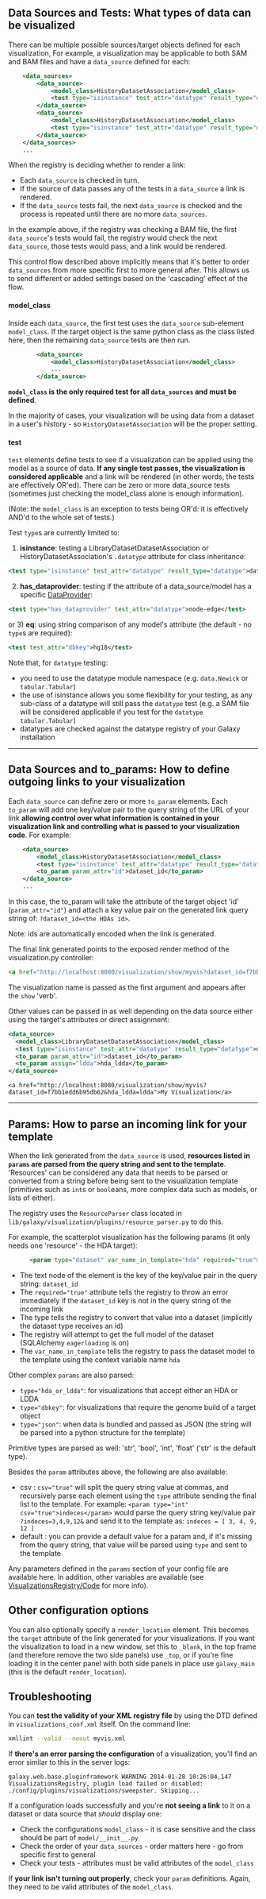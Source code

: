 ## Data Sources and Tests: What types of data can be visualized

There can be multiple possible sources/target objects defined for each visualization, For example, a visualization may
be applicable to both SAM and BAM files and have a `data_source` defined for each:
```xml
    <data_sources>
        <data_source>
            <model_class>HistoryDatasetAssociation</model_class>
            <test type="isinstance" test_attr="datatype" result_type="datatype">tabular.Sam</test>
        </data_source>
        <data_source>
            <model_class>HistoryDatasetAssociation</model_class>
            <test type="isinstance" test_attr="datatype" result_type="datatype">binary.Bam</test>
        </data_source>
    </data_sources>
    ...
```


When the registry is deciding whether to render a link:

* Each `data_source` is checked in turn.
* If the source of data passes any of the tests in a `data_source` a link is rendered.
* If the `data_source` tests fail, the next `data_source` is checked and the process is repeated until there are no
  more `data_sources`.

In the example above, if the registry was checking a BAM file, the first `data_source`'s tests would fail, the registry
would check the next `data_source`, those tests would pass, and a link would be rendered.

This control flow described above implicitly means that it's better to order `data_sources` from more specific first to
more general after. This allows us to send different or added settings based on the 'cascading' effect of the flow.



#### model_class

Inside each `data_source`, the first test uses the `data_source` sub-element `model_class`. If the target object is
the same python class as the class listed here, then the remaining `data_source` tests are then run.
```xml
        <data_source>
            <model_class>HistoryDatasetAssociation</model_class>
            ...
        </data_source>
```


**`model_class` is the only required test for all `data_sources` and must be defined**.

In the majority of cases, your visualization will be using data from a dataset in a user's history - so
`HistoryDatasetAssociation` will be the proper setting.


#### test

`test` elements define tests to see if a visualization can be applied using the model as a source of data. **If
any single test passes, the visualization is considered applicable** and a link will be rendered (in other words, the
tests are effectively OR'ed). There can be zero or more data_source tests (sometimes just checking the model_class alone
is enough information).

(Note: the `model_class` is an exception to tests being OR'd: it is effectively AND'd to the whole set of tests.)

Test `type`s are currently limited to:

1) **isinstance**: testing a LibraryDatasetDatasetAssociation or HistoryDatasetAssociation's `.datatype` attribute
for class inheritance:
```xml
<test type="isinstance" test_attr="datatype" result_type="datatype">data.Newick</test>
```


2) **has_dataprovider**: testing if the attribute of a data_source/model has a specific
[DataProvider](/src/DataProviders/index.md):
```xml
<test type="has_dataprovider" test_attr="datatype">node-edge</test>
```


or 3) **eq**: using string comparison of any model's attribute (the default - no `type`s are required):
```xml
<test test_attr="dbkey">hg18</test>
```


Note that, for `datatype` testing:
* you need to use the datatype module namespace (e.g. `data.Newick` or `tabular.Tabular`)
* the use of isinstance allows you some flexibility for your testing, as any sub-class of a datatype will still pass
  the `datatype` test (e.g. a SAM file will be considered applicable if you test for the `datatype` `tabular.Tabular`)
* datatypes are checked against the datatype registry of your Galaxy installation

----
## Data Sources and to_params: How to define outgoing links to your visualization

Each `data_source` can define zero or more `to_param` elements. Each `to_param` will add one key/value pair
to the query string of the URL of your link **allowing control over what information is contained in your visualization
link and controlling what is passed to your visualization code**. For example:
```xml
    <data_source>
        <model_class>HistoryDatasetAssociation</model_class>
        <test type="isinstance" test_attr="datatype" result_type="datatype">tabular.Sam</test>
        <to_param param_attr="id">dataset_id</to_param>
    </data_source>
    ...
```


In this case, the to_param will take the attribute of the target object 'id' (`param_attr="id"`) and attach a key
value pair on the generated link query string of: `?dataset_id=<the HDAs id>`.

Note: ids are automatically encoded when the link is generated.

The final link generated points to the exposed render method of the visualization.py controller:
```html
<a href="http://localhost:8080/visualization/show/myvis?dataset_id=f7bb1edd6b95db62">My Visualization</a>
```

The visualization name is passed as the first argument and appears after the `show` 'verb'.


Other values can be passed in as well depending on the data source either using the target's attributes or direct
assignment:
```xml
<data_source>
  <model_class>LibraryDatasetDatasetAssociation</model_class>
  <test type="isinstance" test_attr="datatype" result_type="datatype">data.Data</test>
  <to_param param_attr="id">dataset_id</to_param>
  <to_param assign="ldda">hda_ldda</to_param>
</data_source>
```


```#!
<a href="http://localhost:8080/visualization/show/myvis?dataset_id=f7bb1edd6b95db62&hda_ldda=ldda">My Visualization</a>
```





----
## Params: How to parse an incoming link for your template

When the link generated from the `data_source` is used, **resources listed in `params` are parsed from the query string
and sent to the template**. 'Resources' can be considered any data that needs to be parsed or converted from a string
before being sent to the visualization template (primitives such as `int`s or `bool`eans, more complex data such as
models, or lists of either).

The registry uses the `ResourceParser` class located in `lib/galaxy/visualization/plugins/resource_parser.py` to do this.

For example, the scatterplot visualization has the following params (it only needs one 'resource' - the HDA target):
```xml
      <param type="dataset" var_name_in_template="hda" required="true">dataset_id</param>
```


* The text node of the element is the key of the key/value pair in the query string: `dataset_id`
* The `required="true"` attribute tells the registry to throw an error immediately if the `dataset_id` key is not in
  the query string of the incoming link
* The type tells the registry to convert that value into a dataset (implicitly the dataset type receives an id)
* The registry will attempt to get the full model of the dataset (SQLAlchemy `eagerloading` is on)
* The `var_name_in_template` tells the registry to pass the dataset model to the template using the context variable
  name `hda`

Other complex `params` are also parsed:
* `type="hda_or_ldda"`: for visualizations that accept either an HDA or LDDA
* `type="dbkey"`: for visualizations that require the genome build of a target object
* `type="json"`: when data is bundled and passed as JSON (the string will be parsed into a python structure for the
  template)

Primitive types are parsed as well: 'str', 'bool', 'int', 'float' ('str' is the default type).

Besides the `param` attributes above, the following are also available:
* csv : `csv="true"` will split the query string value at commas, and recursively parse each element using the `type`
  attribute sending the final list to the template. For example: `<param type="int" csv="true">indeces</param>` would
  parse the query string key/value pair `?indeces=3,4,9,12&` and send it to the template as: `indeces = [ 3, 4, 9, 12 ]`
* default : you can provide a default value for a param and, if it's missing from the query string, that value will
  be parsed using `type` and sent to the template

Any parameters defined in the `params` section of your config file are available here. In addition, other variables
are available (see [VisualizationsRegistry/Code](/src/VisualizationsRegistry/Code/index.md) for more info).


## Other configuration options

You can also optionally specify a `render_location` element. This becomes the `target` attribute of the link generated
for your visualizations. If you want the visualization to load in a new window, set this to `_blank`, in the top frame
(and therefore remove the two side panels) use `_top`, or if you're fine loading it in the center panel with both
side panels in place use `galaxy_main` (this is the default `render_location`).


## Troubleshooting

You can **test the validity of your XML registry file** by using the DTD defined in `visualizations_conf.xml` itself.
On the command line:
```bash
xmllint --valid --noout myvis.xml
```


If **there's an error parsing the configuration** of a visualization, you'll find an error similar to this in the
server logs:
```#!
galaxy.web.base.pluginframework WARNING 2014-01-28 10:26:04,147 VisualizationsRegistry, plugin load failed or disabled:
./config/plugins/visualizations/sweepster. Skipping...
```


If a configuration loads successfully and you're **not seeing a link** to it on a dataset or data source that
*should* display one:
* Check the configurations `model_class` - it is case sensitive and the class should be part of `model/__init__.py`
* Check the order of your `data_sources` - order matters here - go from specific first to general
* Check your tests - attributes must be valid attributes of the `model_class`

If **your link isn't turning out properly**, check your `param` definitions. Again, they need to be valid attributes
of the `model_class`.
